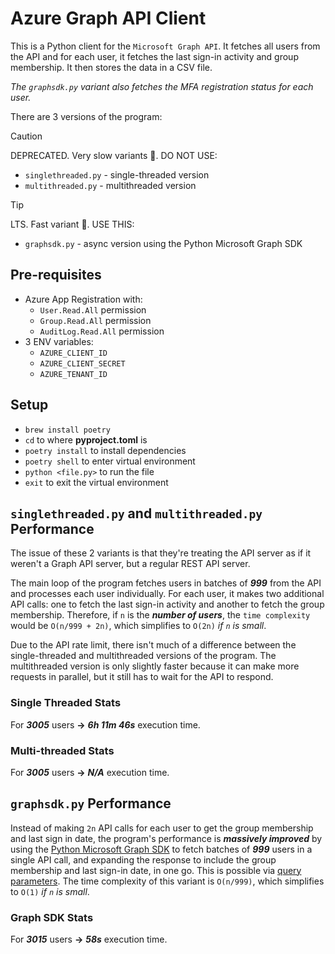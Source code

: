 # Azure Graph API Client
This is a Python client for the `Microsoft Graph API`. It fetches all users from the API and for each user, it fetches the last sign-in activity and group membership. It then stores the data in a CSV file. 

*The `graphsdk.py` variant also fetches the MFA registration status for each user.* 

There are 3 versions of the program:

> [!CAUTION]
> DEPRECATED. Very slow variants :turtle:. DO NOT USE:
- `singlethreaded.py` - single-threaded version
- `multithreaded.py` - multithreaded version

> [!TIP]
> LTS. Fast variant :rocket:. USE THIS:
- `graphsdk.py` - async version using the Python Microsoft Graph SDK

## Pre-requisites
- Azure App Registration with:
  - `User.Read.All` permission
  - `Group.Read.All` permission
  - `AuditLog.Read.All` permission
- 3 ENV variables:
  - `AZURE_CLIENT_ID`
  - `AZURE_CLIENT_SECRET`
  - `AZURE_TENANT_ID`

## Setup
- `brew install poetry`
- `cd` to where **pyproject.toml** is
- `poetry install` to install dependencies
- `poetry shell` to enter virtual environment
- `python <file.py>` to run the file
- `exit` to exit the virtual environment

## `singlethreaded.py` and `multithreaded.py` Performance
The issue of these 2 variants is that they're treating the API server as if it weren't a Graph API server, but a regular REST API server.

The main loop of the program fetches users in batches of ***999*** from the API and processes each user individually. For each user, it makes two additional API calls: one to fetch the last sign-in activity and another to fetch the group membership. Therefore, if `n` is the ***number of users***, the `time complexity` would be `O(n/999 + 2n)`, which simplifies to `O(2n)` *if `n` is small*.

Due to the API rate limit, there isn't much of a difference between the single-threaded and multithreaded versions of the program. The multithreaded version is only slightly faster because it can make more requests in parallel, but it still has to wait for the API to respond.

### Single Threaded Stats
For ***3005*** users **->** ***6h 11m 46s*** execution time.

### Multi-threaded Stats
For ***3005*** users **->** ***N/A*** execution time.

## `graphsdk.py` Performance
Instead of making `2n` API calls for each user to get the group membership and last sign in date, the program's performance is ***massively improved*** by using the [Python Microsoft Graph SDK](https://github.com/microsoftgraph/msgraph-sdk-python) to fetch batches of ***999*** users in a single API call, and expanding the response to include the group membership and last sign-in date, in one go. This is possible via [query parameters](https://learn.microsoft.com/en-us/graph/query-parameters?tabs=http#expand-parameter). The time complexity of this variant is `O(n/999)`, which simplifies to `O(1)` *if `n` is small*.

### Graph SDK Stats
For ***3015*** users **->** ***58s*** execution time.